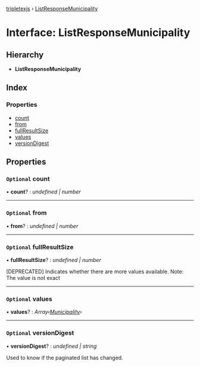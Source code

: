 [tripletexjs](../README.md) › [ListResponseMunicipality](listresponsemunicipality.md)

# Interface: ListResponseMunicipality

## Hierarchy

* **ListResponseMunicipality**

## Index

### Properties

* [count](listresponsemunicipality.md#optional-count)
* [from](listresponsemunicipality.md#optional-from)
* [fullResultSize](listresponsemunicipality.md#optional-fullresultsize)
* [values](listresponsemunicipality.md#optional-values)
* [versionDigest](listresponsemunicipality.md#optional-versiondigest)

## Properties

### `Optional` count

• **count**? : *undefined | number*

___

### `Optional` from

• **from**? : *undefined | number*

___

### `Optional` fullResultSize

• **fullResultSize**? : *undefined | number*

[DEPRECATED] Indicates whether there are more values available. Note: The value is not exact

___

### `Optional` values

• **values**? : *Array‹[Municipality](municipality.md)›*

___

### `Optional` versionDigest

• **versionDigest**? : *undefined | string*

Used to know if the paginated list has changed.
